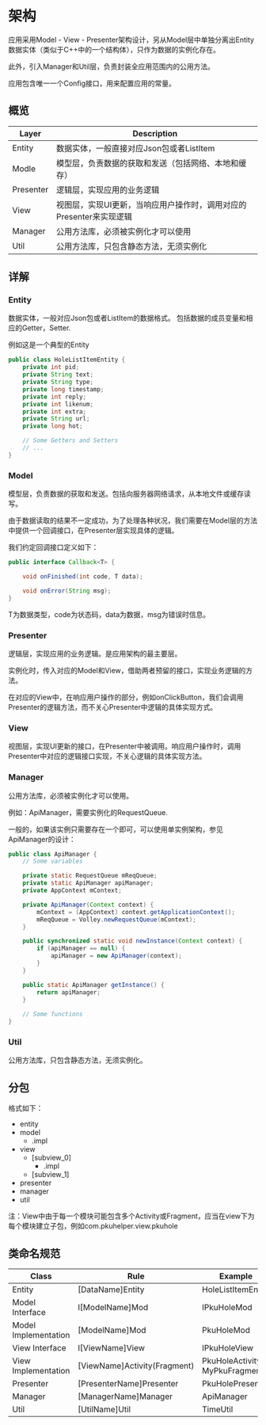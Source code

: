 # 架构
应用采用Model - View - Presenter架构设计，另从Model层中单独分离出Entity数据实体（类似于C++中的一个结构体），只作为数据的实例化存在。

此外，引入Manager和Util层，负责封装全应用范围内的公用方法。

应用包含唯一一个Config接口，用来配置应用的常量。

## 概览
| Layer | Description |
| -- | -- |
| Entity | 数据实体，一般直接对应Json包或者ListItem |
| Modle | 模型层，负责数据的获取和发送（包括网络、本地和缓存） |
| Presenter | 逻辑层，实现应用的业务逻辑 |
| View | 视图层，实现UI更新，当响应用户操作时，调用对应的Presenter来实现逻辑 |
| Manager | 公用方法库，必须被实例化才可以使用 |
| Util | 公用方法库，只包含静态方法，无须实例化 |

## 详解

### Entity
数据实体，一般对应Json包或者ListItem的数据格式。
包括数据的成员变量和相应的Getter，Setter.

例如这是一个典型的Entity
```java
public class HoleListItemEntity {
    private int pid;
    private String text;
    private String type;
    private long timestamp;
    private int reply;
    private int likenum;
    private int extra;
    private String url;
    private long hot;

    // Some Getters and Setters
    // ...
}
```

### Model
模型层，负责数据的获取和发送。包括向服务器网络请求，从本地文件或缓存读写。

由于数据读取的结果不一定成功，为了处理各种状况，我们需要在Model层的方法中提供一个回调接口，在Presenter层实现具体的逻辑。

我们约定回调接口定义如下：

```java
public interface Callback<T> {

    void onFinished(int code, T data);

    void onError(String msg);
}
```

T为数据类型，code为状态码，data为数据，msg为错误时信息。

### Presenter
逻辑层，实现应用的业务逻辑。是应用架构的最主要层。

实例化时，传入对应的Model和View，借助两者预留的接口，实现业务逻辑的方法。

在对应的View中，在响应用户操作的部分，例如onClickButton，我们会调用Presenter的逻辑方法，而不关心Presenter中逻辑的具体实现方式。

### View
视图层，实现UI更新的接口，在Presenter中被调用。响应用户操作时，调用Presenter中对应的逻辑接口实现，不关心逻辑的具体实现方法。

### Manager
公用方法库，必须被实例化才可以使用。

例如：ApiManager，需要实例化的RequestQueue.

一般的，如果该实例只需要存在一个即可，可以使用单实例架构，参见ApiManager的设计：

```java
public class ApiManager {
    // Some variables

    private static RequestQueue mReqQueue;
    private static ApiManager apiManager;
    private AppContext mContext;

    private ApiManager(Context context) {
        mContext = (AppContext) context.getApplicationContext();
        mReqQueue = Volley.newRequestQueue(mContext);
    }

    public synchronized static void newInstance(Context context) {
        if (apiManager == null) {
            apiManager = new ApiManager(context);
        }
    }

    public static ApiManager getInstance() {
        return apiManager;
    }
    
    // Some functions
}
```

### Util
公用方法库，只包含静态方法，无须实例化。

## 分包
格式如下：

- entity
- model
    - .impl
- view
    - [subview_0]
        - .impl
    - [subview_1]
- presenter
- manager
- util

注：View中由于每一个模块可能包含多个Activity或Fragment，应当在view下为每个模块建立子包，例如com.pkuhelper.view.pkuhole

## 类命名规范
| Class | Rule | Example |
| -- | -- | -- |
| Entity | [DataName]Entity | HoleListItemEntity |
| Model Interface | I[ModelName]Mod | IPkuHoleMod |
| Model Implementation | [ModelName]Mod | PkuHoleMod |
| View Interface | I[ViewName]View | IPkuHoleView |
| View Implementation | [ViewName]Activity(Fragment) | PkuHoleActivity, MyPkuFragment |
| Presenter | [PresenterName]Presenter | PkuHolePresenter |
| Manager | [ManagerName]Manager | ApiManager |
| Util | [UtilName]Util | TimeUtil |





